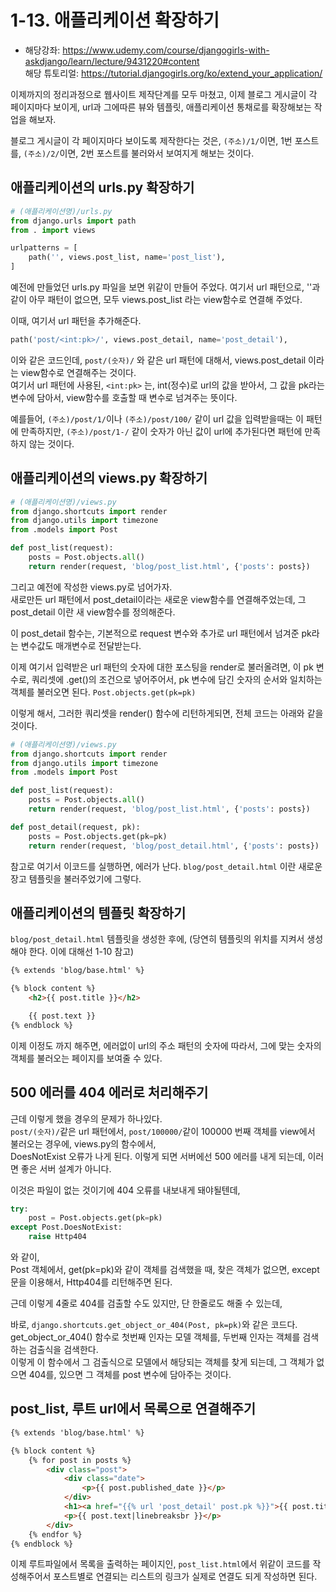 # 1-13. 애플리케이션 확장하기
- 해당강좌: https://www.udemy.com/course/djangogirls-with-askdjango/learn/lecture/9431220#content  
해당 튜토리얼: https://tutorial.djangogirls.org/ko/extend_your_application/

이제까지의 정리과정으로 웹사이트 제작단계를 모두 마쳤고, 이제 블로그 게시글이 각 페이지마다 보이게, url과 그에따른 뷰와 템플릿, 애플리케이션 통채로를 확장해보는 작업을 해보자.  

블로그 게시글이 각 페이지마다 보이도록 제작한다는 것은, ```(주소)/1/```이면, 1번 포스트를, ```(주소)/2/```이면, 2번 포스트를 불러와서 보여지게 해보는 것이다.

## 애플리케이션의 urls.py 확장하기

```python
# (애플리케이션명)/urls.py
from django.urls import path
from . import views

urlpatterns = [
    path('', views.post_list, name='post_list'),
]
```
예전에 만들었던 urls.py 파일을 보면 위같이 만들어 주었다. 여기서 url 패턴으로, ''과 같이 아무 패턴이 없으면, 모두 views.post_list 라는 view함수로 연결해 주었다.  

이때, 여기서 url 패턴을 추가해준다.  
```python
path('post/<int:pk>/', views.post_detail, name='post_detail'),
```
이와 같은 코드인데, ```post/(숫자)/``` 와 같은 url 패턴에 대해서, views.post_detail 이라는 view함수로 연결해주는 것이다.  
여기서 url 패턴에 사용된, ```<int:pk>``` 는, int(정수)로 url의 값을 받아서, 그 값을 pk라는 변수에 담아서, view함수를 호출할 때 변수로 넘겨주는 뜻이다.

예를들어, ```(주소)/post/1/```이나 ```(주소)/post/100/``` 같이 url 값을 입력받을때는 이 패턴에 만족하지만, ```(주소)/post/1-/``` 같이 숫자가 아닌 값이 url에 추가된다면 패턴에 만족하지 않는 것이다.


## 애플리케이션의 views.py 확장하기 

```python
# (애플리케이션명)/views.py
from django.shortcuts import render
from django.utils import timezone
from .models import Post

def post_list(request):
    posts = Post.objects.all()
    return render(request, 'blog/post_list.html', {'posts': posts})
```
그리고 예전에 작성한 views.py로 넘어가자.   
새로만든 url 패턴에서 post_detail이라는 새로운 view함수를 연결해주었는데, 그 post_detail 이란 새 view함수를 정의해준다.

이 post_detail 함수는, 기본적으로 request 변수와 추가로 url 패턴에서 넘겨준 pk라는 변수값도 매개변수로 전달받는다.  

이제 여기서 입력받은 url 패턴의 숫자에 대한 포스팅을 render로 불러올려면, 이 pk 변수로, 쿼리셋에 .get()의 조건으로 넣어주어서, pk 변수에 담긴 숫자의 순서와 일치하는 객체를 불러오면 된다. ```Post.objects.get(pk=pk)```

이렇게 해서, 그러한 쿼리셋을 render() 함수에 리턴하게되면, 전체 코드는 아래와 같을 것이다.

```python
# (애플리케이션명)/views.py
from django.shortcuts import render
from django.utils import timezone
from .models import Post

def post_list(request):
    posts = Post.objects.all()
    return render(request, 'blog/post_list.html', {'posts': posts})

def post_detail(request, pk):
    posts = Post.objects.get(pk=pk)
    return render(request, 'blog/post_detail.html', {'posts': posts})
```

참고로 여기서 이코드를 실행하면, 에러가 난다. ```blog/post_detail.html``` 이란 새로운 장고 템플릿을 불러주었기에 그렇다.

## 애플리케이션의 템플릿 확장하기

```blog/post_detail.html``` 템플릿을 생성한 후에, (당연히 템플릿의 위치를 지켜서 생성해야 한다. 이에 대해선 1-10 참고)  
```html 
{% extends 'blog/base.html' %}

{% block content %}
    <h2>{{ post.title }}</h2>

    {{ post.text }}
{% endblock %}
```
이제 이정도 까지 해주면, 에러없이 url의 주소 패턴의 숫자에 따라서, 그에 맞는 숫자의 객체를 불러오는 페이지를 보여줄 수 있다.

## 500 에러를 404 에러로 처리해주기

근데 이렇게 했을 경우의 문제가 하나있다.   
```post/(숫자)/```같은 url 패턴에서, ```post/100000/```같이 100000 번째 객체를 view에서 불러오는 경우에, views.py의 함수에서,  
DoesNotExist 오류가 나게 된다. 이렇게 되면 서버에선 500 에러를 내게 되는데, 이러면 좋은 서버 설계가 아니다.

이것은 파일이 없는 것이기에 404 오류를 내보내게 돼야될텐데,
```python
try:
    post = Post.objects.get(pk=pk)
except Post.DoesNotExist:
    raise Http404
```
와 같이,  
Post 객체에서, get(pk=pk)와 같이 객체를 검색했을 때, 찾은 객체가 없으면, except 문을 이용해서, Http404를 리턴해주면 된다.

근데 이렇게 4줄로 404를 검출할 수도 있지만, 단 한줄로도 해줄 수 있는데, 

바로, ```django.shortcuts.get_object_or_404(Post, pk=pk)```와 같은 코드다.  
get_object_or_404() 함수로 첫번째 인자는 모델 객체를, 두번째 인자는 객체를 검색하는 검출식을 검색한다.  
이렇게 이 함수에서 그 검출식으로 모델에서 해당되는 객체를 찾게 되는데, 그 객체가 없으면 404를, 있으면 그 객체를 post 변수에 담아주는 것이다.

## post_list, 루트 url에서 목록으로 연결해주기

```html  
{% extends 'blog/base.html' %}

{% block content %}
    {% for post in posts %}
        <div class="post">
            <div class="date">
                <p>{{ post.published_date }}</p>
            </div>
            <h1><a href="{{% url 'post_detail' post.pk %}}">{{ post.title }}</a></h1>
            <p>{{ post.text|linebreaksbr }}</p>
        </div>
    {% endfor %}
{% endblock %}
```
이제 루트파일에서 목록을 출력하는 페이지인, ```post_list.html```에서 위같이 코드를 작성해주어서 포스트별로 연결되는 리스트의 링크가 실제로 연결도 되게 작성하면 된다.